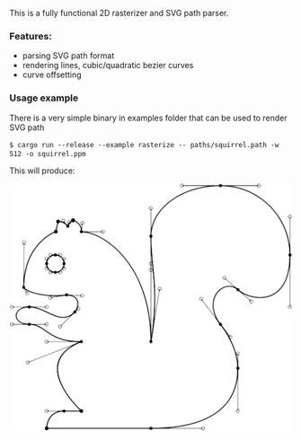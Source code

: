 This is a fully functional 2D rasterizer and SVG path parser.
### Features:
- parsing SVG path format
- rendering lines, cubic/quadratic bezier curves
- curve offsetting

### Usage example
There is a very simple binary in examples folder that can be used to render SVG path
```
$ cargo run --release --example rasterize -- paths/squirrel.path -w 512 -o squirrel.ppm
```
This will produce:

![squirrel](paths/squirrel.png?s=512)
